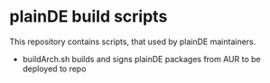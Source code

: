# plainDE build scripts

This repository contains scripts, that used by plainDE maintainers.

- buildArch.sh builds and signs plainDE packages from AUR to be deployed to repo

